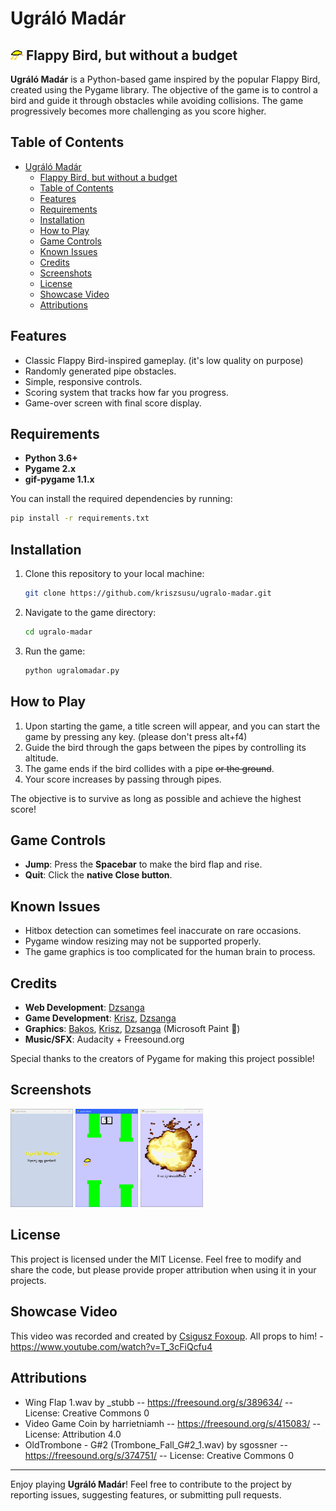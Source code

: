 # Ugráló Madár

## <img src="assets/bird.png" width="20px"> Flappy Bird, but without a budget

**Ugráló Madár** is a Python-based game inspired by the popular Flappy Bird, created using the Pygame library. The objective of the game is to control a bird and guide it through obstacles while avoiding collisions. The game progressively becomes more challenging as you score higher.

## Table of Contents

- [Ugráló Madár](#ugráló-madár)
  - [ Flappy Bird, but without a budget](#-flappy-bird-but-without-a-budget)
  - [Table of Contents](#table-of-contents)
  - [Features](#features)
  - [Requirements](#requirements)
  - [Installation](#installation)
  - [How to Play](#how-to-play)
  - [Game Controls](#game-controls)
  - [Known Issues](#known-issues)
  - [Credits](#credits)
  - [Screenshots](#screenshots)
  - [License](#license)
  - [Showcase Video](#showcase-video)
  - [Attributions](#attributions)

## Features

- Classic Flappy Bird-inspired gameplay. (it's low quality on purpose)
- Randomly generated pipe obstacles.
- Simple, responsive controls.
- Scoring system that tracks how far you progress.
- Game-over screen with final score display.

## Requirements

- **Python 3.6+**
- **Pygame 2.x**
- **gif-pygame 1.1.x**

You can install the required dependencies by running:

```bash
pip install -r requirements.txt
```

## Installation

1. Clone this repository to your local machine:

   ```bash
   git clone https://github.com/kriszsusu/ugralo-madar.git
   ```

2. Navigate to the game directory:

   ```bash
   cd ugralo-madar
   ```

3. Run the game:

   ```bash
   python ugralomadar.py
   ```

## How to Play

1. Upon starting the game, a title screen will appear, and you can start the game by pressing any key. (please don't press alt+f4)
2. Guide the bird through the gaps between the pipes by controlling its altitude.
3. The game ends if the bird collides with a pipe ~~or the ground~~.
4. Your score increases by passing through pipes.

The objective is to survive as long as possible and achieve the highest score!

## Game Controls

- **Jump**: Press the **Spacebar** to make the bird flap and rise.
- **Quit**: Click the **native Close button**.

## Known Issues

- Hitbox detection can sometimes feel inaccurate on rare occasions.
- Pygame window resizing may not be supported properly.
- The game graphics is too complicated for the human brain to process.

## Credits

- **Web Development**: [Dzsanga](https://github.com/DzsangaGIT)
- **Game Development**: [Krisz](https://github.com/kriszsusu), [Dzsanga](https://github.com/DzsangaGIT)
- **Graphics**: [Bakos](https://github.com/BAKOSDOMI), [Krisz](https://github.com/kriszsusu), [Dzsanga](https://github.com/DzsangaGIT) (Microsoft Paint 🤩)
- **Music/SFX**: Audacity + Freesound.org

Special thanks to the creators of Pygame for making this project possible!

## Screenshots

<img src="assets/Screenshots/titlescreen.gif" width="100px">
<img src="assets/Screenshots/ingame.png" width="100px">
<img src="assets/Screenshots/gameover.gif" width="100px">

## License

This project is licensed under the MIT License. Feel free to modify and share the code, but please provide proper attribution when using it in your projects.

## Showcase Video

This video was recorded and created by <a href="https://www.youtube.com/@csiguszfoxoup" target="_blank">Csigusz Foxoup</a>. All props to him! - <a href="https://www.youtube.com/watch?v=T_3cFiQcfu4">https://www.youtube.com/watch?v=T_3cFiQcfu4</a>

## Attributions

- Wing Flap 1.wav by _stubb -- https://freesound.org/s/389634/ -- License: Creative Commons 0
- Video Game Coin by harrietniamh -- https://freesound.org/s/415083/ -- License: Attribution 4.0
- OldTrombone - G#2 (Trombone_Fall_G#2_1.wav) by sgossner -- https://freesound.org/s/374751/ -- License: Creative Commons 0

---

Enjoy playing **Ugráló Madár**! Feel free to contribute to the project by reporting issues, suggesting features, or submitting pull requests.
